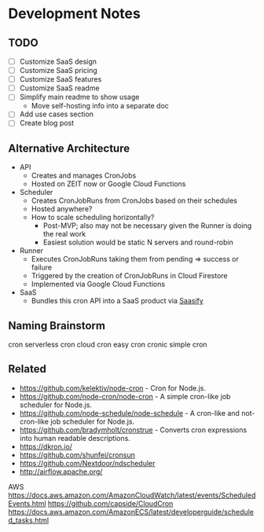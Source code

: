 # Development Notes

## TODO

- [ ] Customize SaaS design
- [ ] Customize SaaS pricing
- [ ] Customize SaaS features
- [ ] Customize SaaS readme
- [ ] Simplify main readme to show usage
  - Move self-hosting info into a separate doc
- [ ] Add use cases section
- [ ] Create blog post

## Alternative Architecture

- API
  - Creates and manages CronJobs
  - Hosted on ZEIT now or Google Cloud Functions
- Scheduler
  - Creates CronJobRuns from CronJobs based on their schedules
  - Hosted anywhere?
  - How to scale scheduling horizontally?
    - Post-MVP; also may not be necessary given the Runner is doing the real work
    - Easiest solution would be static N servers and round-robin
- Runner
  - Executes CronJobRuns taking them from pending => success or failure
  - Triggered by the creation of CronJobRuns in Cloud Firestore
  - Implemented via Google Cloud Functions
- SaaS
  - Bundles this cron API into a SaaS product via [Saasify](https://saasify.sh)

## Naming Brainstorm

cron
serverless cron
cloud cron
easy cron
cronic
simple cron

## Related

- https://github.com/kelektiv/node-cron - Cron for Node.js.
- https://github.com/node-cron/node-cron - A simple cron-like job scheduler for Node.js.
- https://github.com/node-schedule/node-schedule - A cron-like and not-cron-like job scheduler for Node.js.
- https://github.com/bradymholt/cronstrue - Converts cron expressions into human readable descriptions.
- https://dkron.io/
- https://github.com/shunfei/cronsun
- https://github.com/Nextdoor/ndscheduler
- http://airflow.apache.org/

AWS https://docs.aws.amazon.com/AmazonCloudWatch/latest/events/ScheduledEvents.html
https://github.com/capside/CloudCron
https://docs.aws.amazon.com/AmazonECS/latest/developerguide/scheduled_tasks.html
